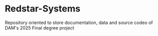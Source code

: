 # Redstar-Systems
Repository oriented to store documentation, data and source codeo of DAM's 2025 Final degree project
